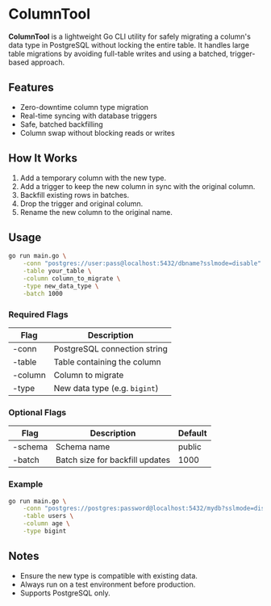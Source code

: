 # ColumnTool

**ColumnTool** is a lightweight Go CLI utility for safely migrating a column's data type in PostgreSQL without locking the entire table. It handles large table migrations by avoiding full-table writes and using a batched, trigger-based approach.

## Features

- Zero-downtime column type migration
- Real-time syncing with database triggers
- Safe, batched backfilling
- Column swap without blocking reads or writes

## How It Works

1. Add a temporary column with the new type.
2. Add a trigger to keep the new column in sync with the original column.
3. Backfill existing rows in batches.
4. Drop the trigger and original column.
5. Rename the new column to the original name.

## Usage

```bash
go run main.go \
    -conn "postgres://user:pass@localhost:5432/dbname?sslmode=disable" \
    -table your_table \
    -column column_to_migrate \
    -type new_data_type \
    -batch 1000
```

### Required Flags

| Flag    | Description                        |
|---------|------------------------------------|
| -conn   | PostgreSQL connection string       |
| -table  | Table containing the column        |
| -column | Column to migrate                  |
| -type   | New data type (e.g. `bigint`)      |

### Optional Flags

| Flag    | Description                        | Default |
|---------|------------------------------------|---------|
| -schema | Schema name                        | public  |
| -batch  | Batch size for backfill updates    | 1000    |

### Example

```bash
go run main.go \
    -conn "postgres://postgres:password@localhost:5432/mydb?sslmode=disable" \
    -table users \
    -column age \
    -type bigint
```

## Notes

- Ensure the new type is compatible with existing data.
- Always run on a test environment before production.
- Supports PostgreSQL only.